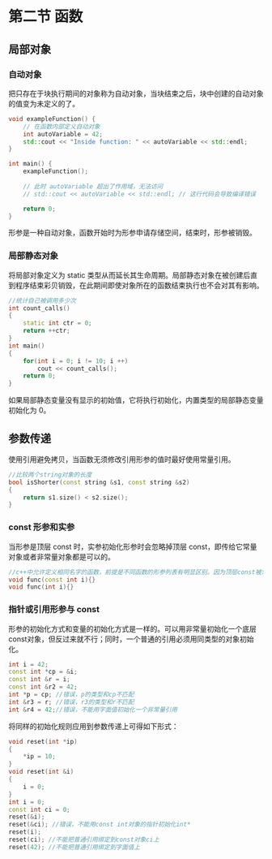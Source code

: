 # 第二节 函数

## 局部对象

### 自动对象

把只存在于块执行期间的对象称为自动对象，当块结束之后，块中创建的自动对象的值变为未定义的了。

```c++
void exampleFunction() {
    // 在函数内部定义自动对象
    int autoVariable = 42;
    std::cout << "Inside function: " << autoVariable << std::endl;
}

int main() {
    exampleFunction();
    
    // 此时 autoVariable 超出了作用域，无法访问
    // std::cout << autoVariable << std::endl; // 这行代码会导致编译错误

    return 0;
}
```

形参是一种自动对象，函数开始时为形参申请存储空间，结束时，形参被销毁。

### 局部静态对象

将局部对象定义为 static 类型从而延长其生命周期。局部静态对象在被创建后直到程序结束彩贝销毁，在此期间即使对象所在的函数结束执行也不会对其有影响。

```c++
//统计自己被调用多少次
int count_calls()
{
    static int ctr = 0;
    return ++ctr;
}
int main()
{
    for(int i = 0; i != 10; i ++)
        cout << count_calls();
    return 0;
}
```

如果局部静态变量没有显示的初始值，它将执行初始化，内置类型的局部静态变量初始化为 0。

## 参数传递

使用引用避免拷贝，当函数无须修改引用形参的值时最好使用常量引用。

```c++
//比较两个string对象的长度
bool isShorter(const string &s1, const string &s2)
{
    return s1.size() < s2.size();
}
```

### const 形参和实参

当形参是顶层 const 时，实参初始化形参时会忽略掉顶层 const，即传给它常量对象或者非常量对象都是可以的。

```c++
//c++中允许定义相同名字的函数，前提是不同函数的形参列表有明显区别。因为顶层const被忽略了，所以下面两个func是相同的。
void func(const int i){}
void func(int i){}
```

### 指针或引用形参与 const

形参的初始化方式和变量的初始化方式是一样的。可以用非常量初始化一个底层const对象，但反过来就不行；同时，一个普通的引用必须用同类型的对象初始化。

```c++
int i = 42;
const int *cp = &i;
const int &r = i;
const int &r2 = 42;
int *p = cp; //错误，p的类型和cp不匹配
int &r3 = r; //错误，r3的类型和r不匹配
int &r4 = 42;//错误，不能用字面值初始化一个非常量引用
```

将同样的初始化规则应用到参数传递上可得如下形式：

```c++
void reset(int *ip)
{
    *ip = 10;
}
void reset(int &i)
{
    i = 0;
}
int i = 0;
const int ci = 0;
reset(&i);
reset(&ci); //错误，不能用const int对象的指针初始化int*
reset(i);
reset(ci); //不能把普通引用绑定到const对象ci上
reset(42); //不能把普通引用绑定到字面值上
```